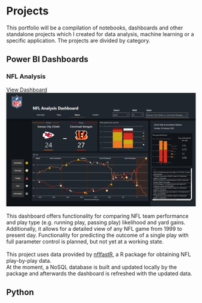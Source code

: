 # Projects
<p>This portfolio will be a compilation of notebooks, dashboards and other standalone projects which I created for data analysis, machine learning or a specific application. The projects are divided by category.</p>

## Power BI Dashboards
### NFL Analysis

[View Dashboard](https://app.powerbi.com/view?r=eyJrIjoiYmMyYWY2ZjgtNGM1ZC00ZGVjLWFhODMtYTY5OTM0N2I1YmJmIiwidCI6IjhkZWQ3ODVjLTJiYTYtNGIxYS05NmUyLWY3NGFiZTk2MWFiZCIsImMiOjh9)
![NFL Dashboard game view](/Assets/NFL/NFL_1.png "Game view")

This dashboard offers functionality for comparing NFL team performance and play type (e.g. running play, passing play) likelihood and yard gains.
Additionally, it allows for a detailed view of any NFL game from 1999 to present day.
Functionality for predicting the outcome of a single play with full parameter control is planned, but not yet at a working state.<br>
<br>
This project uses data provided by [nflfastR](https://www.nflfastr.com/index.html), a R package for obtaining NFL play-by-play data.<br>
At the moment, a NoSQL database is built and updated locally by the package and afterwards the dashboard is refreshed with the updated data.<br>

## Python
